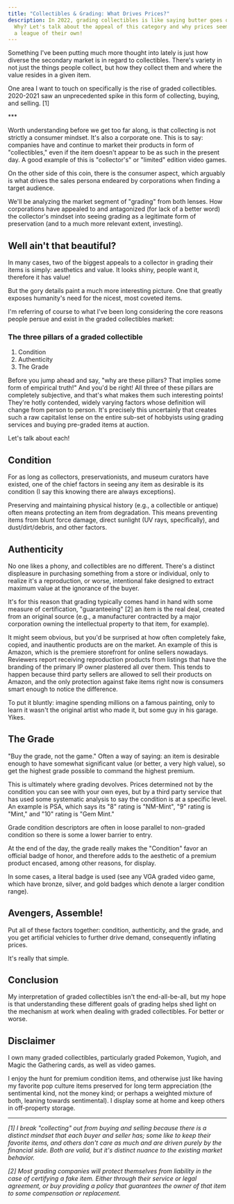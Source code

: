 ```yaml
---
title: "Collectibles & Grading: What Drives Prices?"
description: In 2022, grading collectibles is like saying butter goes on bread.
  Why? Let's talk about the appeal of this category and why prices seem to be in
  a league of their own!
---
```

Something I've been putting much more thought into lately is just how diverse the secondary market is in regard to collectibles. There's variety in not just the things people collect, but how they collect them and where the value resides in a given item.

One area I want to touch on specifically is the rise of graded collectibles. 2020-2021 saw an unprecedented spike in this form of collecting, buying, and selling. \[1]

\*\**

Worth understanding before we get too far along, is that collecting is not strictly a consumer mindset. It's also a corporate one. This is to say: companies have and continue to market their products in form of "collectibles," even if the item doesn't appear to be as such in the present day. A good example of this is "collector's" or "limited" edition video games.

On the other side of this coin, there is the consumer aspect, which arguably is what drives the sales persona endeared by corporations when finding a target audience.

We'll be analyzing the market segment of "grading" from both lenses. How corporations have appealed to and antagonized (for lack of a better word) the collector's mindset into seeing grading as a legitimate form of preservation (and to a much more relevant extent, investing).

## Well ain't that beautiful?

In many cases, two of the biggest appeals to a collector in grading their items is simply: aesthetics and value. It looks shiny, people want it, therefore it has value!

But the gory details paint a much more interesting picture. One that greatly exposes humanity's need for the nicest, most coveted items.

I'm referring of course to what I've been long considering the core reasons people persue and exist in the graded collectibles market:

### The three pillars of a graded collectible

1. Condition
2. Authenticity
3. The Grade

Before you jump ahead and say, "why are these pillars? That implies some form of empirical truth!" And you'd be right! All three of these pillars are completely subjective, and that's what makes them such interesting points! They're hotly contended, widely varying factors whose definition will change from person to person. It's precisely this uncertainly that creates such a raw capitalist lense on the entire sub-set of hobbyists using grading services and buying pre-graded items at auction.

Let's talk about each!

## Condition

For as long as collectors, preservationists, and museum curators have existed, one of the chief factors in seeing any item as desirable is its condition (I say this knowing there are always exceptions).

Preserving and maintaining physical history (e.g., a collectible or antique) often means protecting an item from degradation. This means preventing items from blunt force damage, direct sunlight (UV rays, specifically), and dust/dirt/debris, and other factors.

## Authenticity

No one likes a phony, and collectibles are no different. There's a distinct displeasure in purchasing something from a store or individual, only to realize it's a reproduction, or worse, intentional fake designed to extract maximum value at the ignorance of the buyer.

It's for this reason that grading typically comes hand in hand with some measure of certification, "guaranteeing" \[2] an item is the real deal, created from an original source (e.g., a manufacturer contracted by a major corporation owning the intellectual property to that item, for example).

It might seem obvious, but you'd be surprised at how often completely fake, copied, and inauthentic products are on the market. An example of this is Amazon, which is the premiere storefront for online sellers nowadays. Reviewers report receiving reproduction products from listings that have the branding of the primary IP owner plastered all over them. This tends to happen because third party sellers are allowed to sell their products on Amazon, and the only protection against fake items right now is consumers smart enough to notice the difference.

To put it bluntly: imagine spending millions on a famous painting, only to learn it wasn't the original artist who made it, but some guy in his garage. Yikes.

## The Grade

"Buy the grade, not the game." Often a way of saying: an item is desirable enough to have somewhat significant value (or better, a very high value), so get the highest grade possible to command the highest premium.

This is ultimately where grading devolves. Prices determined not by the condition you can see with your own eyes, but by a third party service that has used some systematic analysis to say the condition is at a specific level. An example is PSA, which says its "8" rating is "NM-Mint", "9" rating is "Mint," and "10" rating is "Gem Mint." 

Grade condition descriptors are often in loose parallel to non-graded condition so there is some a lower barrier to entry. 

At the end of the day, the grade really makes the "Condition" favor an official badge of honor, and therefore adds to the aesthetic of a premium product encased, among other reasons, for display.

In some cases, a literal badge is used (see any VGA graded video game, which have bronze, silver, and gold badges which denote a larger condition range).

## Avengers, Assemble!

Put all of these factors together: condition, authenticity, and the grade, and you get artificial vehicles to further drive demand, consequently inflating prices.

It's really that simple.

## Conclusion

My interpretation of graded collectibles isn't the end-all-be-all, but my hope is that understanding these different goals of grading helps shed light on the mechanism at work when dealing with graded collectibles. For better or worse.

## Disclaimer

I own many graded collectibles, particularly graded Pokemon, Yugioh, and Magic the Gathering cards, as well as video games.

I enjoy the hunt for premium condition items, and otherwise just like having my favorite pop culture items preserved for long term appreciation (the sentimental kind, not the money kind; or perhaps a weighted mixture of both, leaning towards sentimental). I display some at home and keep others in off-property storage.

- - -

*\[1] I break "collecting" out from buying and selling because there is a distinct mindset that each buyer and seller has; some like to keep their favorite items, and others don't care as much and are driven purely by the financial side. Both are valid, but it's distinct nuance to the existing market behavior.*

*\[2] Most grading companies will protect themselves from liability in the case of certifying a fake item. Either through their service or legal agreement, or buy providing a policy that guarantees the owner of that item to some compensation or replacement.*